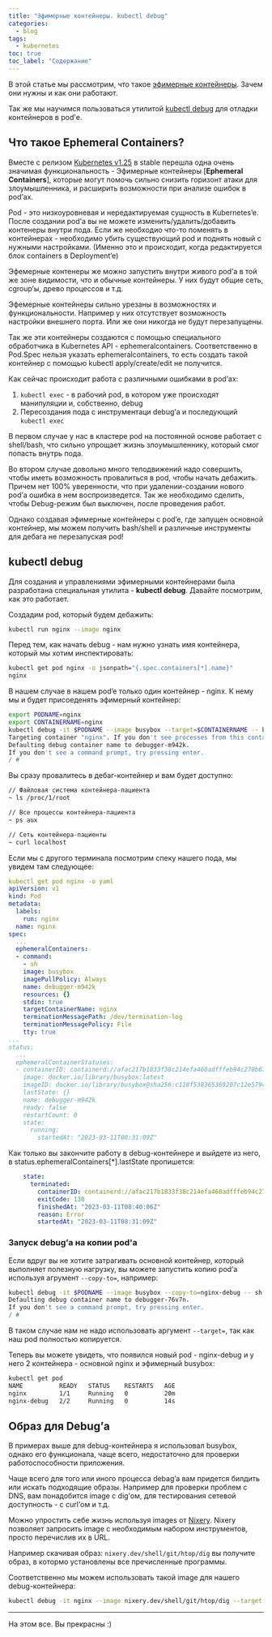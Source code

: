 ```yaml
---
title: "Эфимерные контейнеры. kubectl debug"
categories:
  - blog
tags:
  - kubernetes
toc: true
toc_label: "Содержание"
---
```


В этой статье мы рассмотрим, что такое [эфимерные контейнеры](https://kubernetes.io/docs/concepts/workloads/pods/ephemeral-containers/). Зачем они нужны и как они работают.

Так же мы научимся пользоваться утилитой [kubectl debug](https://kubernetes.io/docs/tasks/debug/debug-application/debug-running-pod/#ephemeral-container) для отладки контейнеров в pod'e.

## Что такое Ephemeral Containers?

Вместе с релизом [Kubernetes v1.25](https://github.com/kubernetes/kubernetes/blob/master/CHANGELOG/CHANGELOG-1.25.md#ephemeral-containers-graduate-to-stable) в stable перешла одна очень значимая функциональность - Эфимерные контейнеры [**Ephemeral Containers**], которые могут помочь сильно снизить горизонт атаки для злоумышленника, и расширить возможности при анализе ошибок в pod’ах.

Pod - это низкоуровневая и нередактируемая сущность в Kubernetes’e. После создании pod’а вы не можете изменить/удалить/добавить контенеры внутри пода. Если же необходио что-то поменять в контейнерах - необходимо убить существующий pod и поднять новый с нужными настройками. (Именно это и происходит, когда редактируется блок containers в Deployment’e)

Эфемерные контенеры же можно запустить внутри живого pod’а в той же зоне видимости, что и обычные контейнеры. У них будут общие сеть, cgroup’ы, древо процессов и т.д.

Эфемерные контейнеры сильно урезаны в возможностях и функциональности. Например у них отсутствует возможность настройки внешнего порта. Или же они никогда не будут перезапущены.

Так же эти контейнеры создаются с помощью специального обработчика в Kubernetes API - ephemeralcontainers. Соответственно в Pod.Spec нельзя указать ephemeralcontainers, то есть создать такой контейнер с помощью kubectl apply/create/edit не получится.

Как сейчас происходит работа с различными ошибками в pod’ах:

1. `kubectl exec` - в рабочий pod, в котором уже происходят манипуляции и, собственно, debug
2. Пересоздания пода с инструментаци debug’а и последующий `kubectl exec`

В первом случае у нас в кластере pod на постоянной основе работает с shell/bash, что сильно упрощает жизнь злоумышленнику, который смог попасть внутрь пода.

Во втором случае довольно много телодвижений надо совершить, чтобы иметь возможность провалиться в pod, чтобы начать дебажить. Причем нет 100% уверенности, что при удалении-создании нового pod’а ошибка в нем воспроизведется. Так же необходимо сделить, чтобы Debug-режим был выключен, после проведения работ.

Однако создавая эфимерные контейнеры с pod’e, где запущен основной контейнер, мы можем получить bash/shell и различные инструменты для дебага не перезапуская pod!

## kubectl debug

Для создания и управлениями эфимерными контейнерами была разработана специальная утилита - **kubectl debug**. Давайте посмотрим, как это работает.

Создадим pod, который будем дебажить:
```bash
kubectl run nginx --image nginx
```

Перед тем, как начать debug - нам нужно узнать имя контейнера, который мы хотим инспектировать:
```bash
kubectl get pod nginx -o jsonpath="{.spec.containers[*].name}"
nginx
```

В нашем случае в нашем pod’e только один контейнер - nginx. К нему мы и будет присоеденять эфимерный контейнер:
```bash
export PODNAME=nginx 
export CONTAINERNAME=nginx 
kubectl debug -it $PODNAME --image busybox --target=$CONTAINERNAME -- bash
Targeting container "nginx". If you don't see processes from this container it may be because the container runtime doesn't support this feature.
Defaulting debug container name to debugger-m942k.
If you don't see a command prompt, try pressing enter.
/ #
```

Вы сразу провалитесь в дебаг-контейнер и вам будет доступно:
```bash
// Файловая система контейнера-пациента
~ ls /proc/1/root

// Все процессы контейнера-пациента
~ ps aux

// Сеть контейнера-пациенты
~ curl localhost
```

Если мы с другого терминала посмотрим спеку нашего пода, мы увидем там следующее:
```yaml
kubectl get pod nginx -o yaml
apiVersion: v1
kind: Pod
metadata:
  labels:
    run: nginx
  name: nginx
spec:
  ...
  ephemeralContainers:
  - command:
    - sh
    image: busybox
    imagePullPolicy: Always
    name: debugger-m942k
    resources: {}
    stdin: true
    targetContainerName: nginx
    terminationMessagePath: /dev/termination-log
    terminationMessagePolicy: File
    tty: true
...
status:
  ...
  ephemeralContainerStatuses:
  - containerID: containerd://afac217b1833f38c214efa460adfffeb94c270b67c2cf7f73d260da28ec0a103
    image: docker.io/library/busybox:latest
    imageID: docker.io/library/busybox@sha256:c118f538365369207c12e5794c3cbfb7b042d950af590ae6c287ede74f29b7d4
    lastState: {}
    name: debugger-m942k
    ready: false
    restartCount: 0
    state:
      running:
        startedAt: "2023-03-11T08:31:09Z"
```

Как только вы закончите работу в debug-контейнере и выйдете из него, в status.ephemeralContainers[*].lastState пропишется:
```yaml
    state:
      terminated:
        containerID: containerd://afac217b1833f38c214efa460adfffeb94c270b67c2cf7f73d260da28ec0a103
        exitCode: 130
        finishedAt: "2023-03-11T08:40:06Z"
        reason: Error
        startedAt: "2023-03-11T08:31:09Z"
```

### Запуск debug’а на копии pod'а

Если вдруг вы не хотите затрагивать основной контейнер, который выполняет полезную нагрузку, вы можете запустить копию pod’а используя агрумент `--copy-to=`, например:
```bash
kubectl debug -it $PODNAME --image busybox --copy-to=nginx-debug -- sh
Defaulting debug container name to debugger-76v7n.
If you don't see a command prompt, try pressing enter.
/ #
```

В таком случае нам не надо использовать аргумент `--target=`, так как наш pod полностью копируется.

Теперь вы можете увидеть, что появился новый pod - nginx-debug и у него 2 контейнера - основной nginx и эфимерный busybox:
```bash
kubectl get pod
NAME          READY   STATUS    RESTARTS   AGE
nginx         1/1     Running   0          20m
nginx-debug   2/2     Running   0          14s
```

## Образ для Debug’а

В примерах выше для debug-контейнера я использовал busybox, однако его функционала, чаще всего, недостаточно для проверки работоспособности приложения. 

Чаще всего для того или иного процесса debag’a вам придется билдить или искать подходящие образы. Например для проверки проблем с DNS, вам понадобится image c dig’ом, для тестирования сетевой доступность - с curl’ом и т.д.

Можно упростить себе жизнь используя images от [Nixery](https://nixery.dev).
Nixery позволяет запросить image с необходимым набором инструментов, просто перечислив их в URL.

Например скачивая образ: `nixery.dev/shell/git/htop/dig` вы получите образ, в котормо установлены все пречисленные программы.

Соответственно мы можем использовать такой image для нашего debug-контейнера:
```bash
kubectl debug -it nginx --image nixery.dev/shell/git/htop/dig --target nginx -- bash
```

---

На этом все. Вы прекрасны :)
